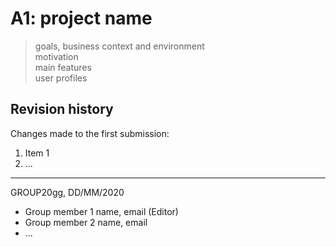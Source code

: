 # A1: project name

> goals, business context and environment  
> motivation  
> main features  
> user profiles

## Revision history

Changes made to the first submission:
1. Item 1
1. ...

***
GROUP20gg, DD/MM/2020

* Group member 1 name, email (Editor)
* Group member 2 name, email
* ...
